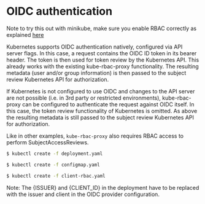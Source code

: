 # OIDC authentication

Note to try this out with minikube, make sure you enable RBAC correctly as explained [here](../minikube-rbac/README.md)

Kubernetes supports OIDC authentication natively, configured via API server flags. In this case, a request contains the OIDC ID token in its bearer header. The token is then used for token review by the Kubernetes API. This already works with the existing kube-rbac-proxy functionality. The resulting metadata (user and/or group information) is then passed to the subject review Kubernetes API for authorization.

If Kubernetes is not configured to use OIDC and changes to the API server are not possible (i.e. in 3rd party or restricted environments), kube-rbac-proxy can be configured to authenticate the request against OIDC itself. In this case, the token review functionality of Kubernetes is omitted. As above the resulting metadata is still passed to the subject review Kubernetes API for authorization.

Like in other examples, `kube-rbac-proxy` also requires RBAC access to perform SubjectAccessReviews.

```bash
$ kubectl create -f deployment.yaml
```
```bash
$ kubectl create -f configmap.yaml
```

```bash
$ kubectl create -f client-rbac.yaml
```

Note: The {ISSUER} and {CLIENT_ID} in the deployment have to be replaced with the issuer and client in the OIDC provider configuration.
